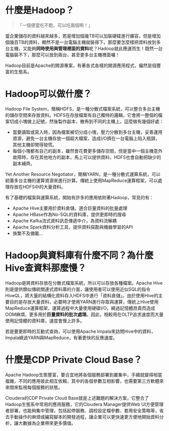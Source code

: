 # 什麼是Hadoop？
>「一個便當吃不飽，可以吃兩個啊！」

當企業儲存的資料越來越多，若是增加個幾TB可以加裝硬碟進行擴容，但是增加個幾百TB的資料，顯然不是一台電腦主機就裝得下。那麼要怎麼樣把資料放到多台主機，又能夠**同時使用與管理裡面的資料**呢？Hadoop就此應運而生！既然一台電腦裝不下，那麼可以放到兩台，甚至更多台主機裡面囉！

Hadoop目前是Apache的開源專案，有著各式各樣的開源應用程式，儼然是個豐富的生態系。
# Hadoop可以做什麼？
Hadoop File System，簡稱HDFS，是一種分散式檔案系統，可以整合多台主機的儲存空間來存放資料。HDFS在存放檔案有自己獨特的邏輯，它會將一整個的檔案切成小塊做上記號，然後製作副本，散佈到不同的主機上。這麼做有幾個好處：
- 當要讀取或寫入時，因為檔案被切分成小塊，壓力分散到多台主機，妥善運用資源，避免一台主機存放一個超大檔案，造成I/O擠在一台電腦上陷入瓶頸，其他主機卻閒得發慌。
- 每個小塊都有自己的副本，雖然會花費更多儲存空間，但是當中一個主機意外故障時，存在其他地方的副本，馬上可以提供資料，HDFS也會自動把缺少的副本補齊。

Yet Another Resource Negotiator，簡稱YARN，是一種分散式運算系統，可以統籌多台主機的運算資源來進行計算。傳統上使用MapReduce運算框架，可以處理存放在HDFS中的大量資料。

有了基礎的檔案與運算系統，開始有許多的應用依附著Hadoop，常見的有：
- Apache Hive主要用於資料倉儲，適合巨量資料的批量處理
- Apache HBase作為No-SQL的資料庫，提供更即時的搜尋
- Apache Kafka流式資料訊息傳遞中介，為資料流解耦
- Apache Spark資料分析工具，提供資料探勘與機器學習的API
- 族繁不及備載...
# Hadoop與資料庫有什麼不同？為什麼Hive查資料那麼慢？
Hadoop是將資料存放在分散式檔案系統，所以可以存放各種檔案。Apache Hive則是提供類似傳統關連式資料庫的介面，讓使用者可以使用近似SQL的指令HiveQL，將大量的結構化資料存入HDFS中進行「資料倉儲」。由於使用Hive的主要目的是存放大量資料，必要時才使用YARN進行存取與運算，傳統上Hive使用MapReduce運算框架，運算過程中大量使用硬碟I/O，繞過記憶體昂貴而造成OOM麻煩，更多用於**巨量資料的批次處理**。因此，相較用在OLTP追求速度而大量使用記憶體的資料庫，速度會慢上許多。

若是要更即時的互動式查詢，可以使用Apache Impala來訪問Hive中的資料，Impala繞過YARN與MapReduce，有著更快的反應速度。
# 什麼是CDP Private Cloud Base？
Apache Hadoop生態豐富，要合宜地將各個服務部署到叢集中，手續就變得相當複雜，不同的應用彼此相互依賴，其中的各個參數互相影響，也需要第三方軟體來來間來監視每個服務的狀態。

Cloudera的CDP Private Cloud Base就是上述難題的解決方案，它整合了Hadoop生態系中常用的應用服務，它的Cloudera Manager提供Web UI方便管理者部署，也能夠集中管理，包括起停服務、調校設定檔參數、套用安全策略等，省去手動操作的麻煩或編寫腳本的開發過程，讓企業可以更快速更方便地開始資料分析，讓大數據為企業帶來更多價值。
